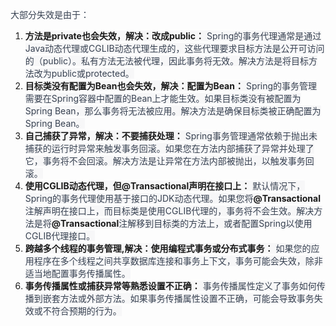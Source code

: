 <font style="color:rgb(55, 65, 81);">大部分失效是由于：</font>

1. **<font style="background-color:rgb(247, 247, 248);">方法是private也会失效，解决：改成public：</font>**<font style="color:rgb(55, 65, 81);background-color:rgb(247, 247, 248);"> Spring的事务代理通常是通过Java动态代理或CGLIB动态代理生成的，这些代理要求目标方法是公开可访问的（public）。私有方法无法被代理，因此事务将无效。解决方法是将目标方法改为public或protected。</font>
2. **<font style="background-color:rgb(247, 247, 248);">目标类没有配置为Bean也会失效，解决：配置为Bean：</font>**<font style="color:rgb(55, 65, 81);background-color:rgb(247, 247, 248);"> Spring的事务管理需要在Spring容器中配置的Bean上才能生效。如果目标类没有被配置为Spring Bean，那么事务将无法被应用。解决方法是确保目标类被正确配置为Spring Bean。</font>
3. **<font style="background-color:rgb(247, 247, 248);">自己捕获了异常，解决：不要捕获处理：</font>**<font style="color:rgb(55, 65, 81);background-color:rgb(247, 247, 248);"> Spring事务管理通常依赖于抛出未捕获的运行时异常来触发事务回滚。如果您在方法内部捕获了异常并处理了它，事务将不会回滚。解决方法是让异常在方法内部被抛出，以触发事务回滚。</font>
4. **<font style="background-color:rgb(247, 247, 248);">使用CGLIB动态代理，但@Transactional声明在接口上：</font>**<font style="color:rgb(55, 65, 81);background-color:rgb(247, 247, 248);"> 默认情况下，Spring的事务代理使用基于接口的JDK动态代理。如果您将</font>**<font style="background-color:rgb(247, 247, 248);">@Transactional</font>**<font style="color:rgb(55, 65, 81);background-color:rgb(247, 247, 248);">注解声明在接口上，而目标类是使用CGLIB代理的，事务将不会生效。解决方法是将</font>**<font style="background-color:rgb(247, 247, 248);">@Transactional</font>**<font style="color:rgb(55, 65, 81);background-color:rgb(247, 247, 248);">注解移到目标类的方法上，或者配置Spring以使用CGLIB代理接口。</font>
5. **<font style="background-color:rgb(247, 247, 248);">跨越多个线程的事务管理,解决：使用编程式事务或分布式事务：</font>**<font style="color:rgb(55, 65, 81);background-color:rgb(247, 247, 248);"> 如果您的应用程序在多个线程之间共享数据库连接和事务上下文，事务可能会失效，除非适当地配置事务传播属性。</font>
6. **<font style="background-color:rgb(247, 247, 248);">事务传播属性或捕获异常等熟悉设置不正确：</font>**<font style="color:rgb(55, 65, 81);background-color:rgb(247, 247, 248);"> 事务传播属性定义了事务如何传播到嵌套方法或外部方法。如果事务传播属性设置不正确，可能会导致事务失效或不符合预期的行为。</font>

